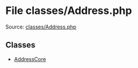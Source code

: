 File classes/Address.php
=========

Source: [classes/Address.php](https://github.com/PrestaShop/PrestaShop/blob/1.6.0.14/classes/Address.php)


Classes
-------

* [AddressCore](class.AddressCore.md)

